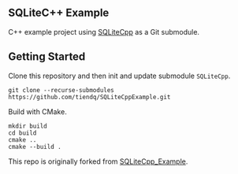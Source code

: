 SQLiteC++ Example
-----------------

C++ example project using [SQLiteCpp](https://github.com/tiendq/SQLiteCpp) as a Git submodule.

## Getting Started

Clone this repository and then init and update submodule `SQLiteCpp`.

```shell
git clone --recurse-submodules https://github.com/tiendq/SQLiteCppExample.git
```

Build with CMake.

```shell
mkdir build
cd build
cmake ..
cmake --build .
```

This repo is originally forked from [SQLiteCpp_Example](https://github.com/SRombauts/SQLiteCpp_Example).
